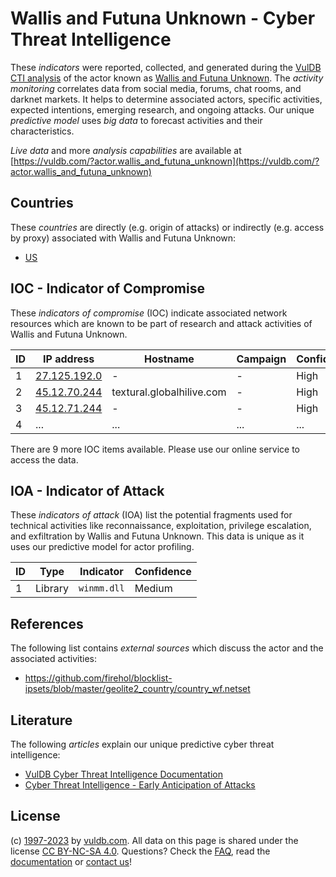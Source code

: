 # Wallis and Futuna Unknown - Cyber Threat Intelligence

These _indicators_ were reported, collected, and generated during the [VulDB CTI analysis](https://vuldb.com/?kb.cti) of the actor known as [Wallis and Futuna Unknown](https://vuldb.com/?actor.wallis_and_futuna_unknown). The _activity monitoring_ correlates data from social media, forums, chat rooms, and darknet markets. It helps to determine associated actors, specific activities, expected intentions, emerging research, and ongoing attacks. Our unique _predictive model_ uses _big data_ to forecast activities and their characteristics.

_Live data_ and more _analysis capabilities_ are available at [https://vuldb.com/?actor.wallis_and_futuna_unknown](https://vuldb.com/?actor.wallis_and_futuna_unknown)

## Countries

These _countries_ are directly (e.g. origin of attacks) or indirectly (e.g. access by proxy) associated with Wallis and Futuna Unknown:

* [US](https://vuldb.com/?country.us)

## IOC - Indicator of Compromise

These _indicators of compromise_ (IOC) indicate associated network resources which are known to be part of research and attack activities of Wallis and Futuna Unknown.

ID | IP address | Hostname | Campaign | Confidence
-- | ---------- | -------- | -------- | ----------
1 | [27.125.192.0](https://vuldb.com/?ip.27.125.192.0) | - | - | High
2 | [45.12.70.244](https://vuldb.com/?ip.45.12.70.244) | textural.globalhilive.com | - | High
3 | [45.12.71.244](https://vuldb.com/?ip.45.12.71.244) | - | - | High
4 | ... | ... | ... | ...

There are 9 more IOC items available. Please use our online service to access the data.

## IOA - Indicator of Attack

These _indicators of attack_ (IOA) list the potential fragments used for technical activities like reconnaissance, exploitation, privilege escalation, and exfiltration by Wallis and Futuna Unknown. This data is unique as it uses our predictive model for actor profiling.

ID | Type | Indicator | Confidence
-- | ---- | --------- | ----------
1 | Library | `winmm.dll` | Medium

## References

The following list contains _external sources_ which discuss the actor and the associated activities:

* https://github.com/firehol/blocklist-ipsets/blob/master/geolite2_country/country_wf.netset

## Literature

The following _articles_ explain our unique predictive cyber threat intelligence:

* [VulDB Cyber Threat Intelligence Documentation](https://vuldb.com/?kb.cti)
* [Cyber Threat Intelligence - Early Anticipation of Attacks](https://www.scip.ch/en/?labs.20201022)

## License

(c) [1997-2023](https://vuldb.com/?kb.changelog) by [vuldb.com](https://vuldb.com/?kb.about). All data on this page is shared under the license [CC BY-NC-SA 4.0](https://creativecommons.org/licenses/by-nc-sa/4.0/). Questions? Check the [FAQ](https://vuldb.com/?kb.faq), read the [documentation](https://vuldb.com/?kb) or [contact us](https://vuldb.com/?contact)!
